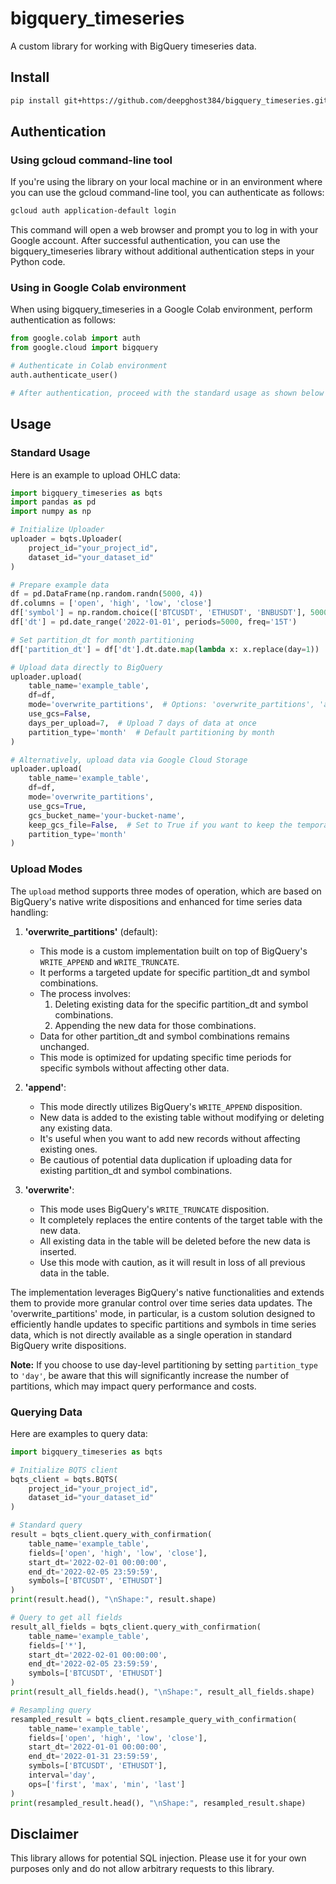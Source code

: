 # bigquery_timeseries

A custom library for working with BigQuery timeseries data.

## Install

```bash
pip install git+https://github.com/deepghost384/bigquery_timeseries.git -U
```

## Authentication

### Using gcloud command-line tool

If you're using the library on your local machine or in an environment where you can use the gcloud command-line tool, you can authenticate as follows:

```bash
gcloud auth application-default login
```

This command will open a web browser and prompt you to log in with your Google account. After successful authentication, you can use the bigquery_timeseries library without additional authentication steps in your Python code.

### Using in Google Colab environment

When using bigquery_timeseries in a Google Colab environment, perform authentication as follows:

```python
from google.colab import auth
from google.cloud import bigquery

# Authenticate in Colab environment
auth.authenticate_user()

# After authentication, proceed with the standard usage as shown below
```

## Usage

### Standard Usage

Here is an example to upload OHLC data:

```python
import bigquery_timeseries as bqts
import pandas as pd
import numpy as np

# Initialize Uploader
uploader = bqts.Uploader(
    project_id="your_project_id",
    dataset_id="your_dataset_id"
)

# Prepare example data
df = pd.DataFrame(np.random.randn(5000, 4))
df.columns = ['open', 'high', 'low', 'close']
df['symbol'] = np.random.choice(['BTCUSDT', 'ETHUSDT', 'BNBUSDT'], 5000)
df['dt'] = pd.date_range('2022-01-01', periods=5000, freq='15T')

# Set partition_dt for month partitioning
df['partition_dt'] = df['dt'].dt.date.map(lambda x: x.replace(day=1))

# Upload data directly to BigQuery
uploader.upload(
    table_name='example_table',
    df=df,
    mode='overwrite_partitions',  # Options: 'overwrite_partitions', 'append', 'overwrite'
    use_gcs=False,
    days_per_upload=7,  # Upload 7 days of data at once
    partition_type='month'  # Default partitioning by month
)

# Alternatively, upload data via Google Cloud Storage
uploader.upload(
    table_name='example_table',
    df=df,
    mode='overwrite_partitions',
    use_gcs=True,
    gcs_bucket_name='your-bucket-name',
    keep_gcs_file=False,  # Set to True if you want to keep the temporary file in GCS
    partition_type='month'
)
```

### Upload Modes

The `upload` method supports three modes of operation, which are based on BigQuery's native write dispositions and enhanced for time series data handling:

1. **'overwrite_partitions'** (default):
   - This mode is a custom implementation built on top of BigQuery's `WRITE_APPEND` and `WRITE_TRUNCATE`.
   - It performs a targeted update for specific partition_dt and symbol combinations.
   - The process involves:
     1. Deleting existing data for the specific partition_dt and symbol combinations.
     2. Appending the new data for those combinations.
   - Data for other partition_dt and symbol combinations remains unchanged.
   - This mode is optimized for updating specific time periods for specific symbols without affecting other data.

2. **'append'**:
   - This mode directly utilizes BigQuery's `WRITE_APPEND` disposition.
   - New data is added to the existing table without modifying or deleting any existing data.
   - It's useful when you want to add new records without affecting existing ones.
   - Be cautious of potential data duplication if uploading data for existing partition_dt and symbol combinations.

3. **'overwrite'**:
   - This mode uses BigQuery's `WRITE_TRUNCATE` disposition.
   - It completely replaces the entire contents of the target table with the new data.
   - All existing data in the table will be deleted before the new data is inserted.
   - Use this mode with caution, as it will result in loss of all previous data in the table.

The implementation leverages BigQuery's native functionalities and extends them to provide more granular control over time series data updates. The 'overwrite_partitions' mode, in particular, is a custom solution designed to efficiently handle updates to specific partitions and symbols in time series data, which is not directly available as a single operation in standard BigQuery write dispositions.

**Note:** If you choose to use day-level partitioning by setting `partition_type` to `'day'`, be aware that this will significantly increase the number of partitions, which may impact query performance and costs.

### Querying Data

Here are examples to query data:

```python
import bigquery_timeseries as bqts

# Initialize BQTS client
bqts_client = bqts.BQTS(
    project_id="your_project_id",
    dataset_id="your_dataset_id"
)

# Standard query
result = bqts_client.query_with_confirmation(
    table_name='example_table',
    fields=['open', 'high', 'low', 'close'],
    start_dt='2022-02-01 00:00:00',
    end_dt='2022-02-05 23:59:59',
    symbols=['BTCUSDT', 'ETHUSDT']
)
print(result.head(), "\nShape:", result.shape)

# Query to get all fields
result_all_fields = bqts_client.query_with_confirmation(
    table_name='example_table',
    fields=['*'],
    start_dt='2022-02-01 00:00:00',
    end_dt='2022-02-05 23:59:59',
    symbols=['BTCUSDT', 'ETHUSDT']
)
print(result_all_fields.head(), "\nShape:", result_all_fields.shape)

# Resampling query
resampled_result = bqts_client.resample_query_with_confirmation(
    table_name='example_table',
    fields=['open', 'high', 'low', 'close'],
    start_dt='2022-01-01 00:00:00',
    end_dt='2022-01-31 23:59:59',
    symbols=['BTCUSDT', 'ETHUSDT'],
    interval='day',
    ops=['first', 'max', 'min', 'last']
)
print(resampled_result.head(), "\nShape:", resampled_result.shape)
```

## Disclaimer

This library allows for potential SQL injection. Please use it for your own purposes only and do not allow arbitrary requests to this library.